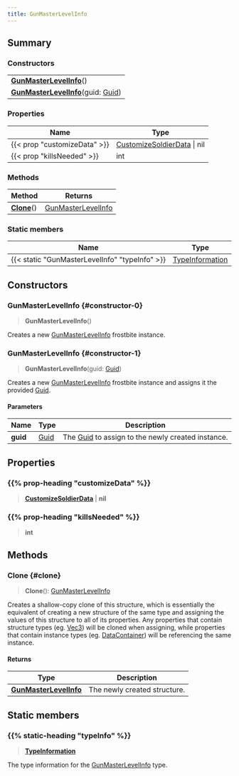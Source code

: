 ```yaml
---
title: GunMasterLevelInfo
---
```


## Summary

### Constructors

|  |
| --- |
| **[GunMasterLevelInfo](#constructor-0)**() |
| **[GunMasterLevelInfo](#constructor-1)**(guid: [Guid](/vext/ref/shared/type/guid)) |

### Properties

| Name | Type |
| ---- | ---- |
| {{< prop "customizeData" >}} | [CustomizeSoldierData](/vext/ref/fb/customizesoldierdata) \| nil |
| {{< prop "killsNeeded" >}} | int |

### Methods

| Method | Returns |
| ------ | ------- |
| **[Clone](#clone)**() | [GunMasterLevelInfo](/vext/ref/fb/gunmasterlevelinfo) |

### Static members

| Name | Type |
| ---- | ---- |
| {{< static "GunMasterLevelInfo" "typeInfo" >}} | [TypeInformation](/vext/ref/shared/type/typeinformation) |

## Constructors

### GunMasterLevelInfo {#constructor-0}

> **GunMasterLevelInfo**()

Creates a new [GunMasterLevelInfo](/vext/ref/fb/gunmasterlevelinfo) frostbite instance.

### GunMasterLevelInfo {#constructor-1}

> **GunMasterLevelInfo**(guid: [Guid](/vext/ref/shared/type/guid))

Creates a new [GunMasterLevelInfo](/vext/ref/fb/gunmasterlevelinfo) frostbite instance and assigns it the provided [Guid](/vext/ref/shared/type/guid).

#### Parameters

| Name | Type | Description |
| ---- | ---- | ----------- |
| **guid** | [Guid](/vext/ref/shared/type/guid) | The [Guid](/vext/ref/shared/type/guid) to assign to the newly created instance. |

## Properties

### {{% prop-heading "customizeData" %}}

> **[CustomizeSoldierData](/vext/ref/fb/customizesoldierdata)** \| **nil**

### {{% prop-heading "killsNeeded" %}}

> **int**

## Methods

### Clone {#clone}

> **Clone**(): [GunMasterLevelInfo](/vext/ref/fb/gunmasterlevelinfo)

Creates a shallow-copy clone of this structure, which is essentially the equivalent of creating a new structure of the same type and assigning the values of this structure to all of its properties. Any properties that contain structure types (eg. [Vec3](/vext/ref/shared/type/vec3)) will be cloned when assigning, while properties that contain instance types (eg. [DataContainer](/vext/ref/shared/type/datacontainer)) will be referencing the same instance.

#### Returns

| Type | Description |
| ---- | ----------- |
| **[GunMasterLevelInfo](/vext/ref/fb/gunmasterlevelinfo)** | The newly created structure. |

## Static members

### {{% static-heading "typeInfo" %}}

> **[TypeInformation](/vext/ref/shared/type/typeinformation)**

The type information for the [GunMasterLevelInfo](/vext/ref/fb/gunmasterlevelinfo) type.

